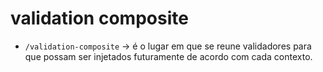 # validation composite

- `/validation-composite` -> é o lugar em que se reune validadores para que possam ser injetados futuramente de acordo com cada contexto.
